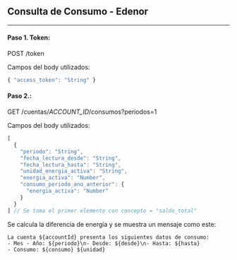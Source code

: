 ## Consulta de Consumo - Edenor
---------------------------------------------------------

#### Paso 1. Token:
POST /token

Campos del body utilizados:
```js
{ "access_token": "String" }
```
#### Paso 2.:
GET /cuentas/*ACCOUNT_ID*/consumos?periodos=1

Campos del body utilizados:
```js
[
  {
    "periodo": "String",
    "fecha_lectura_desde": "String",
    "fecha_lectura_hasta": "String",
    "unidad_energia_activa": "String",
    "energia_activa": "Number",
    "consumo_periodo_ano_anterior": {
      "energia_activa": "Number"
    }
  }
] // Se toma el primer elemento con concepto = "saldo_total"
```
Se calcula la diferencia de energía y se muestra un mensaje como este:
```
La cuenta ${accountId} presenta los siguientes datos de consumo:
- Mes - Año: ${periodo}\n- Desde: ${desde}\n- Hasta: ${hasta}
- Consumo: ${consumo} ${unidad}
```